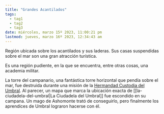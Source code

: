 ```yaml
---
title: "Grandes Acantilados"
tags:
  - tag1
  - tag2
  - tag3
date: miércoles, marzo 15º 2023, 11:00:21 pm
lastmod: jueves, marzo 16º 2023, 12:34:43 am
---
```

Región ubicada sobre los acantilados y sus laderas. Sus casas suspendidas sobre el mar son una gran atracción turística.

Es una región pudiente, en la que se encuentra, entre otras cosas, una academia militar.

La torre del campanario, una fantástica torre horizontal que pendía sobre el mar, fue destruida durante una misión de la [Hermandad Custodia del Umbral](https://www.legendkeeper.com/app/ckvil5g57t6310808rct5ktxd/ckw9rh8iy001z036c9lsfyugo/). Al parecer, un mapa que marca la ubicación exacta de [[la-ciudadela-del-umbral|La Ciudadela del Umbral]] fue escondido en su campana. Un mago de Ashomonte trató de conseguirlo, pero finalmente los aprendices de Umbral lograron hacerse con él.